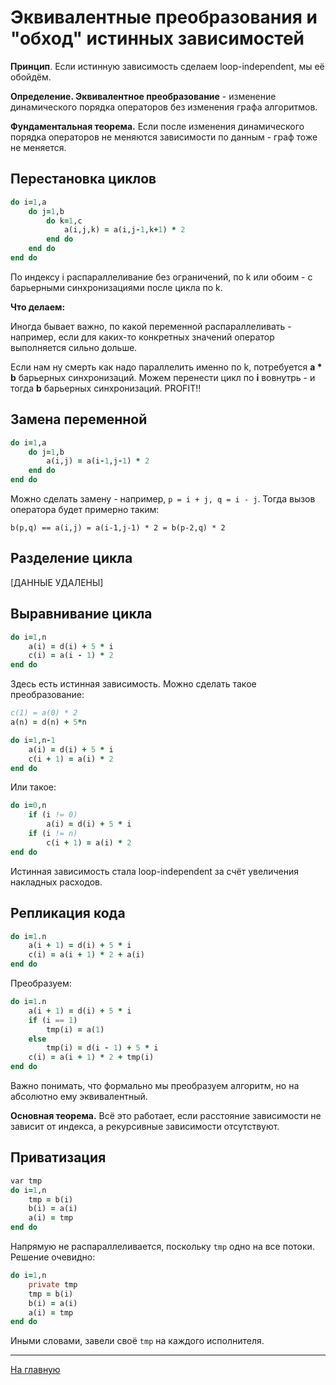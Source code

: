 # Эквивалентные преобразования и "обход" истинных зависимостей

__Принцип__. Если истинную зависимость сделаем loop-independent, мы её обойдём.

__Определение. Эквивалентное преобразование__ - изменение динамического порядка операторов без изменения графа алгоритмов.

__Фундаментальная теорема.__ Если после изменения динамического порядка операторов не меняются зависимости по данным - граф тоже не меняется.

## Перестановка циклов

```fortran
do i=1,a
	do j=1,b
		do k=1,c
			a(i,j,k) = a(i,j-1,k+1) * 2
		end do
	end do
end do
```

По индексу i распараллеливание без ограничений, по k или обоим - с барьерными синхронизациями после цикла по k.

**Что делаем:**  

Иногда бывает важно, по какой переменной распараллеливать - например, если для каких-то конкретных значений оператор выполняется сильно дольше.

Если нам ну смерть как надо параллелить именно по k, потребуется **a * b** барьерных синхронизаций.
Можем перенести цикл по **i** вовнутрь - и тогда **b** барьерных синхронизаций. PROFIT!!

## Замена переменной

```fortran
do i=1,a
	do j=1,b
		a(i,j) = a(i-1,j-1) * 2
	end do
end do
```

Можно сделать замену - например, `p = i + j, q = i - j`. Тогда вызов оператора будет примерно таким:

`b(p,q) == a(i,j) = a(i-1,j-1) * 2 = b(p-2,q) * 2`

## Разделение цикла

[ДАННЫЕ УДАЛЕНЫ]

## Выравнивание цикла

```fortran
do i=1,n
	a(i) = d(i) + 5 * i
	c(i) = a(i - 1) * 2
end do
```

Здесь есть истинная зависимость. Можно сделать такое преобразование:

```fortran
c(1) = a(0) * 2
a(n) = d(n) + 5*n

do i=1,n-1
	a(i) = d(i) + 5 * i
	c(i + 1) = a(i) * 2
end do
```

Или такое:

```fortran
do i=0,n
	if (i != 0)
		a(i) = d(i) + 5 * i
	if (i != n)
		c(i + 1) = a(i) * 2
end do
```

Истинная зависимость стала loop-independent за счёт увеличения накладных расходов.

## Репликация кода

```fortran
do i=1.n
	a(i + 1) = d(i) + 5 * i
	c(i) = a(i + 1) * 2 + a(i)
end do
```

Преобразуем:

```fortran
do i=1.n
	a(i + 1) = d(i) + 5 * i
	if (i == 1)
		tmp(i) = a(1)
	else
		tmp(i) = d(i - 1) + 5 * i
	c(i) = a(i + 1) * 2 + tmp(i)
end do
```

Важно понимать, что формально мы преобразуем алгоритм, но на абсолютно ему эквивалентный.

__Основная теорема.__
Всё это работает, если расстояние зависимости не зависит от индекса, а рекурсивные зависимости отсутствуют.

## Приватизация

```fortran
var tmp
do i=1,n
	tmp = b(i)
	b(i) = a(i)
	a(i) = tmp
end do
```

Напрямую не распараллеливается, поскольку `tmp` одно на все потоки.
Решение очевидно:

```fortran
do i=1,n
	private tmp
	tmp = b(i)
	b(i) = a(i)
	a(i) = tmp
end do
```

Иными словами, завели своё `tmp` на каждого исполнителя.

----

[На главную](../Readme.md)